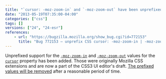 ```yaml
---
title: "`cursor: -moz-zoom-in` and `-moz-zoom-out` have been unprefixed"
date: "2013-05-19T07:35:00-04:00"
categories: ["css"]
tags: []
versions: ["24", "24-esr"]
references:
    - url: "https://bugzilla.mozilla.org/show_bug.cgi?id=772153"
      title: "Bug 772153 – unprefix CSS cursor: -moz-zoom-in | -moz-zoom-out"
---
```

Unprefixed support for the [`-moz-zoom-in`](https://developer.mozilla.org/docs/Web/CSS/-moz-zoom-in) and [`-moz-zoom-out`](https://developer.mozilla.org/docs/Web/CSS/-moz-zoom-out) values for the [`cursor`](https://developer.mozilla.org/docs/Web/CSS/cursor) property has been added. Those were originally Mozilla CSS extensions and are now a part of the CSS3 UI editor's draft. [The prefixed values will be removed](https://bugzilla.mozilla.org/show_bug.cgi?id=879119) after a reasonable period of time.
